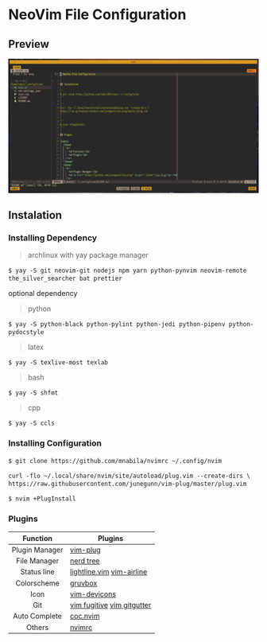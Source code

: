 # NeoVim File Configuration

## Preview

![Neovim Preview](https://raw.githubusercontent.com/mnabila/nvimrc/master/preview.png)

## Instalation

### Installing Dependency

> archlinux with yay package manager

```
$ yay -S git neovim-git nodejs npm yarn python-pynvim neovim-remote the_silver_searcher bat prettier
```
optional dependency
> python
```
$ yay -S python-black python-pylint python-jedi python-pipenv python-pydocstyle
```
> latex
```
$ yay -S texlive-most texlab
```
> bash
```
$ yay -S shfmt
```
> cpp
```
$ yay -S ccls
```

### Installing Configuration

```
$ git clone https://github.com/mnabila/nvimrc ~/.config/nvim
```

```
curl -flo ~/.local/share/nvim/site/autoload/plug.vim --create-dirs \
https://raw.githubusercontent.com/junegunn/vim-plug/master/plug.vim
```

```
$ nvim +PlugInstall
```

### Plugins

|    Function    | Plugins                                                                                                              |
| :------------: | -------------------------------------------------------------------------------------------------------------------- |
| Plugin Manager | [vim-plug](https://github.com/junegunn/vim-plug)                                                                     |
|  File Manager  | [nerd tree](https://github.com/scrooloose/nerdtree)                                                                  |
|  Status line   | [lightline.vim](https://github.com/itchyny/lightline.vim/) [vim-airline](https://github.com/vim-airline/vim-airline) |
|  Colorscheme   | [gruvbox](https://github.com/morhetz/gruvbox)                                                                        |
|      Icon      | [vim-devicons](https://github.com/ryanoasis/vim-devicons)                                                            |
|      Git       | [vim fugitive](https://github.com/tpope/vim-fugitive) [vim gitgutter](https://github.com/airblade/vim-gitgutter)     |
| Auto Complete  | [coc.nvim](https://github.com/neoclide/coc.nvim)                                                                     |
|     Others     | [nvimrc](https://github.com/mnabila/nvimrc/blob/master/init.d/plugin.vim)                                            |
